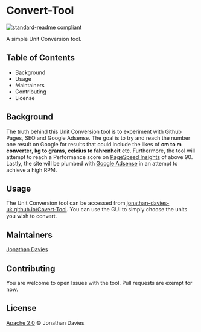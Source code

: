 # Convert-Tool
[![standard-readme compliant](https://img.shields.io/badge/readme%20style-standard-brightgreen.svg?style=flat-square)](https://github.com/RichardLitt/standard-readme)

A simple Unit Conversion tool.

## Table of Contents
- Background
- Usage
- Maintainers
- Contributing
- License

## Background
The truth behind this Unit Conversion tool is to experiment with Github Pages, SEO and Google Adsense. The goal is to try and reach the number one result on Google for results that could include the likes of **cm to m converter**, **kg to grams**, **celcius to fahrenheit** etc. Furthermore, the tool will attempt to reach a Performance score on [PageSpeed Insights](https://pagespeed.web.dev/) of above 90. Lastly, the site will be plumbed with [Google Adsense](https://adsense.google.com/) in an attempt to achieve a high RPM.

## Usage
The Unit Conversion tool can be accessed from [jonathan-davies-uk.github.io/Covert-Tool](https://jonathan-davies-uk.github.io/Convert-Tool). You can use the GUI to simply choose the units you wish to convert.

## Maintainers
[Jonathan Davies](https://github.com/jonathan-davies-uk)

## Contributing
You are welcome to open Issues with the tool. 
Pull requests are exempt for now.

## License
[Apache 2.0](LICENSE) © Jonathan Davies
